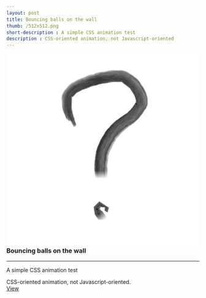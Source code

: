 ```yaml
---
layout: post
title: Bouncing balls on the wall
thumb: /512x512.png
short-description : A simple CSS animation test
description : CSS-oriented animation, not Javascript-oriented
---
```

<img src="/512x512.png" align="left" class="img">
<h3>Bouncing balls on the wall</h3>
<hr>
<p>A simple CSS animation test</p>
<p class="detail">
  CSS-oriented animation, not Javascript-oriented.<br>
  <a href="#" class="cta" 
    onclick="window.open('https://truemaxdh.github.io/CodingIsFun/lab_straight-bouncing_balls/', 'popup', 'width=950, height=1000');">View</a>
</p>
